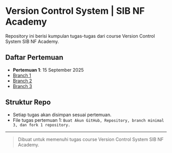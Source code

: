# Version Control System | SIB NF Academy

Repository ini berisi kumpulan tugas-tugas dari course Version Control System SIB NF Academy.

## Daftar Pertemuan

- **Pertemuan 1**: 15 September 2025
- [Branch 1](index.html)
- [Branch 2](https://github.com/firenzehiga/version-control-system/tree/year-countdown)
- [Branch 3](https://github.com/firenzehiga/version-control-system/tree/lego-minifigure)

## Struktur Repo
- Setiap tugas akan disimpan sesuai pertemuan.
- File tugas pertemuan 1: `Buat Akun GitHub, Repository, branch minimal 3, dan fork 1 repository.`

---

> Dibuat untuk memenuhi tugas course Version Control System SIB NF Academy.
